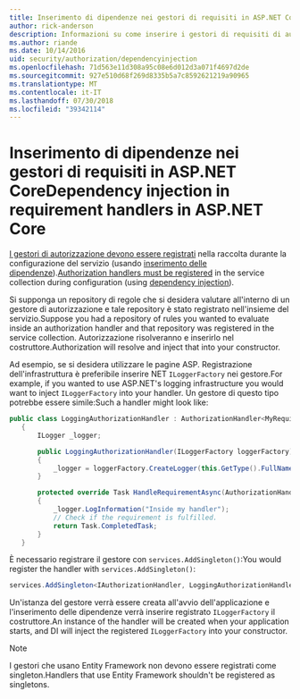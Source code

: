 ```yaml
---
title: Inserimento di dipendenze nei gestori di requisiti in ASP.NET Core
author: rick-anderson
description: Informazioni su come inserire i gestori di requisiti di autorizzazione in un'app ASP.NET Core con inserimento delle dipendenze.
ms.author: riande
ms.date: 10/14/2016
uid: security/authorization/dependencyinjection
ms.openlocfilehash: 71d563e11d308a95c08e6d012d3a071f4697d2de
ms.sourcegitcommit: 927e510d68f269d8335b5a7c8592621219a90965
ms.translationtype: MT
ms.contentlocale: it-IT
ms.lasthandoff: 07/30/2018
ms.locfileid: "39342114"
---
```

# <a name="dependency-injection-in-requirement-handlers-in-aspnet-core"></a><span data-ttu-id="b4032-103">Inserimento di dipendenze nei gestori di requisiti in ASP.NET Core</span><span class="sxs-lookup"><span data-stu-id="b4032-103">Dependency injection in requirement handlers in ASP.NET Core</span></span>

<a name="security-authorization-di"></a>

<span data-ttu-id="b4032-104">[I gestori di autorizzazione devono essere registrati](xref:security/authorization/policies#handler-registration) nella raccolta durante la configurazione del servizio (usando [inserimento delle dipendenze](xref:fundamentals/dependency-injection)).</span><span class="sxs-lookup"><span data-stu-id="b4032-104">[Authorization handlers must be registered](xref:security/authorization/policies#handler-registration) in the service collection during configuration (using [dependency injection](xref:fundamentals/dependency-injection)).</span></span>

<span data-ttu-id="b4032-105">Si supponga un repository di regole che si desidera valutare all'interno di un gestore di autorizzazione e tale repository è stato registrato nell'insieme del servizio.</span><span class="sxs-lookup"><span data-stu-id="b4032-105">Suppose you had a repository of rules you wanted to evaluate inside an authorization handler and that repository was registered in the service collection.</span></span> <span data-ttu-id="b4032-106">Autorizzazione risolveranno e inserirlo nel costruttore.</span><span class="sxs-lookup"><span data-stu-id="b4032-106">Authorization will resolve and inject that into your constructor.</span></span>

<span data-ttu-id="b4032-107">Ad esempio, se si desidera utilizzare le pagine ASP. Registrazione dell'infrastruttura è preferibile inserire NET `ILoggerFactory` nei gestore.</span><span class="sxs-lookup"><span data-stu-id="b4032-107">For example, if you wanted to use ASP.NET's logging infrastructure you would want to inject `ILoggerFactory` into your handler.</span></span> <span data-ttu-id="b4032-108">Un gestore di questo tipo potrebbe essere simile:</span><span class="sxs-lookup"><span data-stu-id="b4032-108">Such a handler might look like:</span></span>

```csharp
public class LoggingAuthorizationHandler : AuthorizationHandler<MyRequirement>
   {
       ILogger _logger;

       public LoggingAuthorizationHandler(ILoggerFactory loggerFactory)
       {
           _logger = loggerFactory.CreateLogger(this.GetType().FullName);
       }

       protected override Task HandleRequirementAsync(AuthorizationHandlerContext context, MyRequirement requirement)
       {
           _logger.LogInformation("Inside my handler");
           // Check if the requirement is fulfilled.
           return Task.CompletedTask;
       }
   }
   ```

<span data-ttu-id="b4032-109">È necessario registrare il gestore con `services.AddSingleton()`:</span><span class="sxs-lookup"><span data-stu-id="b4032-109">You would register the handler with `services.AddSingleton()`:</span></span>

```csharp
services.AddSingleton<IAuthorizationHandler, LoggingAuthorizationHandler>();
```

<span data-ttu-id="b4032-110">Un'istanza del gestore verrà essere creata all'avvio dell'applicazione e l'inserimento delle dipendenze verrà inserire registrato `ILoggerFactory` il costruttore.</span><span class="sxs-lookup"><span data-stu-id="b4032-110">An instance of the handler will be created when your application starts, and DI will inject the registered `ILoggerFactory` into your constructor.</span></span>

> [!NOTE]
> <span data-ttu-id="b4032-111">I gestori che usano Entity Framework non devono essere registrati come singleton.</span><span class="sxs-lookup"><span data-stu-id="b4032-111">Handlers that use Entity Framework shouldn't be registered as singletons.</span></span>
